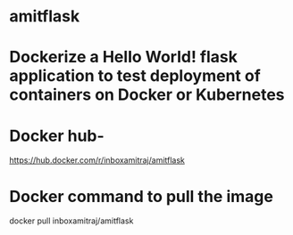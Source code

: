 # amitflask
# Dockerize a Hello World! flask application to test deployment of containers on Docker or Kubernetes
# Docker hub-
https://hub.docker.com/r/inboxamitraj/amitflask

# Docker command to pull the image
docker pull inboxamitraj/amitflask
